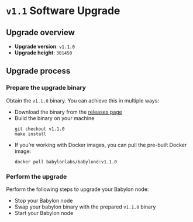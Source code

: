 # `v1.1` Software Upgrade

## Upgrade overview

- **Upgrade version**: `v1.1.0`
- **Upgrade height**: `301450`

## Upgrade process

### Prepare the upgrade binary

Obtain the `v1.1.0` binary. You can achieve this in multiple ways:
  - Download the binary from the [releases
    page](https://github.com/babylonlabs-io/babylon/releases/tag/v1.1.0)
  - Build the binary on your machine
    ```shell
    git checkout v1.1.0
    make install
    ```
  - If you’re working with Docker images, you can pull the pre-built Docker image:
    ```shell
    docker pull babylonlabs/babylond:v1.1.0
    ```

### Perform the upgrade

Perform the following steps to upgrade your Babylon node:
* Stop your Babylon node
* Swap your babylon binary with the prepared `v1.1.0` binary
* Start your Babylon node

